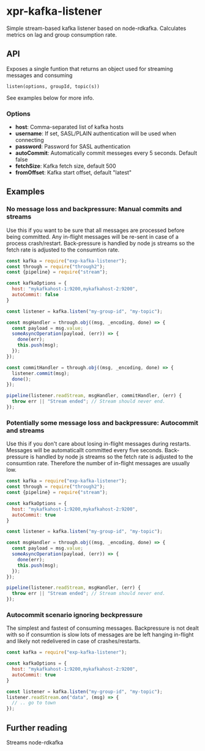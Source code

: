 # xpr-kafka-listener

Simple stream-based kafka listener based on node-rdkafka.
Calculates metrics on lag and group consumption rate.

## API
Exposes a single funtion that returns an object used for streaming messages and consuming 
```
listen(options, groupId, topic(s)) 
```
See examples below for more info.

### Options
 * __host__: Comma-separated list of kafka hosts
 * __username__: If set, SASL/PLAIN authentication will be used when connecting
 * __password__: Password for SASL authentication
 * __autoCommit__: Automatically commit messeges every 5 seconds. Default false
 * __fetchSize__: Kafka fetch size, default 500
 * __fromOffset__: Kafka start offset, default "latest"

## Examples

### No message loss and backpressure: Manual commits and streams

Use this if you want to be sure that all messages are processed before being committed.
Any in-flight messages will be re-sent in case of a process crash/restart. Back-pressure
is handled by node js streams so the fetch rate is adjusted to the consumtion rate.

```js
const kafka = require("exp-kafka-listener");
const through = require("through2");
const {pipeline} = require("stream");

const kafkaOptions = {
  host: "mykafkahost-1:9200,mykafkahost-2:9200",
  autoCommit: false
}

const listener = kafka.listen("my-group-id", "my-topic");

const msgHandler = through.obj((msg, _encoding, done) => {
  const payload = msg.value;
  someAsyncOperation(payload, (err)) => {
    done(err);
    this.push(msg);
  });
});

const commitHandler = through.obj((msg, _encoding, done) => {
  listener.commit(msg);
  done();
});

pipeline(listener.readStream, msgHandler, commitHandler, (err) {
  throw err || "Stream ended"; // Stream should never end.
});

```

### Potentially some message loss and backpressure: Autocommit and streams

Use this if you don't care about losing in-flight messages during restarts.
Messages will be automaticallt committed every five seconds.
Back-pressure is handled by node js streams so the fetch rate is adjusted to the consumtion rate.
Therefore the number of in-flight messages are usually low.


```js
const kafka = require("exp-kafka-listener");
const through = require("through2");
const {pipeline} = require("stream");

const kafkaOptions = {
  host: "mykafkahost-1:9200,mykafkahost-2:9200",
  autoCommit: true
}

const listener = kafka.listen("my-group-id", "my-topic");

const msgHandler = through.obj((msg, _encoding, done) => {
  const payload = msg.value;
  someAsyncOperation(payload, (err)) => {
    done(err);
    this.push(msg);
  });
});

pipeline(listener.readStream, msgHandler, (err) {
  throw err || "Stream ended"; // Stream should never end.
});
```

### Autocommit scenario ignoring beckpressure

The simplest and fastest of consuming messages. Backpressure is not dealt with so if
consumtion is slow lots of messages are be left hanging in-flight and likely not
redelivered in case of crashes/restarts.

```js
const kafka = require("exp-kafka-listener");

const kafkaOptions = {
  host: "mykafkahost-1:9200,mykafkahost-2:9200",
  autoCommit: true
}

const listener = kafka.listen("my-group-id", "my-topic");
listener.readStream.on("data", (msg) => {
  // .. go to town
});

```

## Further reading

Streams
node-rdkafka




